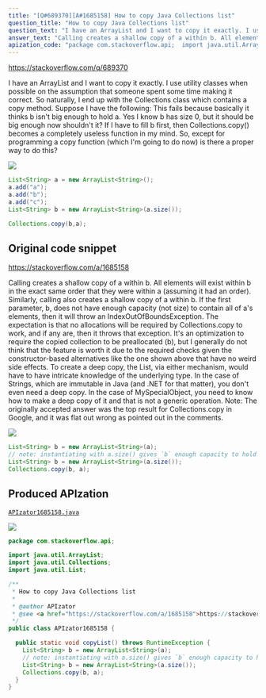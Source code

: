 ```yaml
---
title: "[Q#689370][A#1685158] How to copy Java Collections list"
question_title: "How to copy Java Collections list"
question_text: "I have an ArrayList and I want to copy it exactly. I use utility classes when possible on the assumption that someone spent some time making it correct. So naturally, I end up with the Collections class which contains a copy method. Suppose I have the following: This fails because basically it thinks b isn't big enough to hold a. Yes I know b has size 0, but it should be big enough now shouldn't it? If I have to fill b first, then Collections.copy() becomes a completely useless function in my mind. So, except for programming a copy function (which I'm going to do now) is there a proper way to do this?"
answer_text: "Calling creates a shallow copy of a within b. All elements will exist within b in the exact same order that they were within a (assuming it had an order). Similarly, calling also creates a shallow copy of a within b. If the first parameter, b, does not have enough capacity (not size) to contain all of a's elements, then it will throw an IndexOutOfBoundsException. The expectation is that no allocations will be required by Collections.copy to work, and if any are, then it throws that exception. It's an optimization to require the copied collection to be preallocated (b), but I generally do not think that the feature is worth it due to the required checks given the constructor-based alternatives like the one shown above that have no weird side effects. To create a deep copy, the List, via either mechanism, would have to have intricate knowledge of the underlying type. In the case of Strings, which are immutable in Java (and .NET for that matter), you don't even need a deep copy. In the case of MySpecialObject, you need to know how to make a deep copy of it and that is not a generic operation. Note: The originally accepted answer was the top result for Collections.copy in Google, and it was flat out wrong as pointed out in the comments."
apization_code: "package com.stackoverflow.api;  import java.util.ArrayList; import java.util.Collections; import java.util.List;  /**  * How to copy Java Collections list  *  * @author APIzator  * @see <a href=\"https://stackoverflow.com/a/1685158\">https://stackoverflow.com/a/1685158</a>  */ public class APIzator1685158 {    public static void copyList() throws RuntimeException {     List<String> b = new ArrayList<String>(a);     // note: instantiating with a.size() gives `b` enough capacity to hold everything     List<String> b = new ArrayList<String>(a.size());     Collections.copy(b, a);   } }"
---
```


https://stackoverflow.com/q/689370

I have an ArrayList and I want to copy it exactly. I use utility classes when possible on the assumption that someone spent some time making it correct. So naturally, I end up with the Collections class which contains a copy method.
Suppose I have the following:
This fails because basically it thinks b isn&#x27;t big enough to hold a. Yes I know b has size 0, but it should be big enough now shouldn&#x27;t it? If I have to fill b first, then Collections.copy() becomes a completely useless function in my mind. So, except for programming a copy function (which I&#x27;m going to do now) is there a proper way to do this?


<div class="code-logo"><img src="/stackoverflow.png" /></div>

```java
List<String> a = new ArrayList<String>();
a.add("a");
a.add("b");
a.add("c");
List<String> b = new ArrayList<String>(a.size());

Collections.copy(b,a);
```


## Original code snippet

https://stackoverflow.com/a/1685158

Calling
creates a shallow copy of a within b. All elements will exist within b in the exact same order that they were within a (assuming it had an order).
Similarly, calling
also creates a shallow copy of a within b. If the first parameter, b, does not have enough capacity (not size) to contain all of a&#x27;s elements, then it will throw an IndexOutOfBoundsException. The expectation is that no allocations will be required by Collections.copy to work, and if any are, then it throws that exception. It&#x27;s an optimization to require the copied collection to be preallocated (b), but I generally do not think that the feature is worth it due to the required checks given the constructor-based alternatives like the one shown above that have no weird side effects.
To create a deep copy, the List, via either mechanism, would have to have intricate knowledge of the underlying type. In the case of Strings, which are immutable in Java (and .NET for that matter), you don&#x27;t even need a deep copy. In the case of MySpecialObject, you need to know how to make a deep copy of it and that is not a generic operation.
Note: The originally accepted answer was the top result for Collections.copy in Google, and it was flat out wrong as pointed out in the comments.

<div class="code-logo"><img src="/stackoverflow.png" /></div>

```java
List<String> b = new ArrayList<String>(a);
// note: instantiating with a.size() gives `b` enough capacity to hold everything
List<String> b = new ArrayList<String>(a.size());
Collections.copy(b, a);
```

## Produced APIzation

[`APIzator1685158.java`](https://github.com/pasqualesalza/apization-temp-data/raw/master/search/APIzator1685158.java)

<div class="code-logo"><img src="/apizator.png" /></div>

```java
package com.stackoverflow.api;

import java.util.ArrayList;
import java.util.Collections;
import java.util.List;

/**
 * How to copy Java Collections list
 *
 * @author APIzator
 * @see <a href="https://stackoverflow.com/a/1685158">https://stackoverflow.com/a/1685158</a>
 */
public class APIzator1685158 {

  public static void copyList() throws RuntimeException {
    List<String> b = new ArrayList<String>(a);
    // note: instantiating with a.size() gives `b` enough capacity to hold everything
    List<String> b = new ArrayList<String>(a.size());
    Collections.copy(b, a);
  }
}

```
